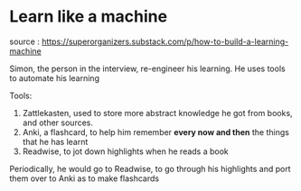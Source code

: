 # Learn like a machine

source : https://superorganizers.substack.com/p/how-to-build-a-learning-machine

Simon, the person in the interview, re-engineer his learning. He uses tools to automate his learning 

Tools:
1. Zattlekasten, used to store more abstract knowledge he got from books, and other sources.
2. Anki, a flashcard, to help him remember **every now and then** the things that he has learnt
3. Readwise, to jot down highlights when he reads a book 

Periodically, he would go to Readwise, to go through his highlights and port them over to Anki as to make flashcards